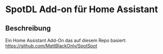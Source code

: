 # SpotDL Add-on für Home Assistant

## Beschreibung
Ein Home Assistant Add-On das auf diesem Repo basiert: https://github.com/MattBlackOnly/SpotSpot
